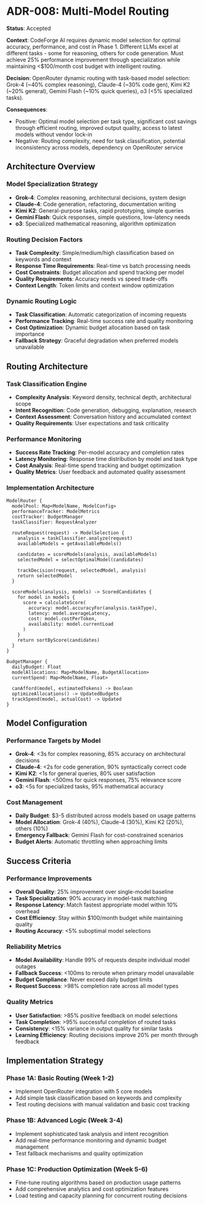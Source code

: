 # ADR-008: Multi-Model Routing

**Status**: Accepted

**Context**: CodeForge AI requires dynamic model selection for optimal accuracy, performance, and cost in Phase 1. Different LLMs excel at different tasks - some for reasoning, others for code generation. Must achieve 25% performance improvement through specialization while maintaining <$100/month cost budget with intelligent routing.

**Decision**: OpenRouter dynamic routing with task-based model selection: Grok-4 (~40% complex reasoning), Claude-4 (~30% code gen), Kimi K2 (~20% general), Gemini Flash (~10% quick queries), o3 (<5% specialized tasks).

**Consequences**:

- Positive: Optimal model selection per task type, significant cost savings through efficient routing, improved output quality, access to latest models without vendor lock-in
- Negative: Routing complexity, need for task classification, potential inconsistency across models, dependency on OpenRouter service

## Architecture Overview

### Model Specialization Strategy

- **Grok-4**: Complex reasoning, architectural decisions, system design
- **Claude-4**: Code generation, refactoring, documentation writing
- **Kimi K2**: General-purpose tasks, rapid prototyping, simple queries
- **Gemini Flash**: Quick responses, simple questions, low-latency needs
- **o3**: Specialized mathematical reasoning, algorithm optimization

### Routing Decision Factors

- **Task Complexity**: Simple/medium/high classification based on keywords and context
- **Response Time Requirements**: Real-time vs batch processing needs
- **Cost Constraints**: Budget allocation and spend tracking per model
- **Quality Requirements**: Accuracy needs vs speed trade-offs
- **Context Length**: Token limits and context window optimization

### Dynamic Routing Logic

- **Task Classification**: Automatic categorization of incoming requests
- **Performance Tracking**: Real-time success rate and quality monitoring
- **Cost Optimization**: Dynamic budget allocation based on task importance
- **Fallback Strategy**: Graceful degradation when preferred models unavailable

## Routing Architecture

### Task Classification Engine

- **Complexity Analysis**: Keyword density, technical depth, architectural scope
- **Intent Recognition**: Code generation, debugging, explanation, research
- **Context Assessment**: Conversation history and accumulated context
- **Quality Requirements**: User expectations and task criticality

### Performance Monitoring

- **Success Rate Tracking**: Per-model accuracy and completion rates
- **Latency Monitoring**: Response time distribution by model and task type
- **Cost Analysis**: Real-time spend tracking and budget optimization
- **Quality Metrics**: User feedback and automated quality assessment

### Implementation Architecture

```pseudocode
ModelRouter {
  modelPool: Map<ModelName, ModelConfig>
  performanceTracker: ModelMetrics
  costTracker: BudgetManager
  taskClassifier: RequestAnalyzer
  
  routeRequest(request) -> ModelSelection {
    analysis = taskClassifier.analyze(request)
    availableModels = getAvailableModels()
    
    candidates = scoreModels(analysis, availableModels)
    selectedModel = selectOptimalModel(candidates)
    
    trackDecision(request, selectedModel, analysis)
    return selectedModel
  }
  
  scoreModels(analysis, models) -> ScoredCandidates {
    for model in models {
      score = calculateScore(
        accuracy: model.accuracyFor(analysis.taskType),
        latency: model.averageLatency,
        cost: model.costPerToken,
        availability: model.currentLoad
      )
    }
    return sortByScore(candidates)
  }
}

BudgetManager {
  dailyBudget: Float
  modelAllocations: Map<ModelName, BudgetAllocation>
  currentSpend: Map<ModelName, Float>
  
  canAfford(model, estimatedTokens) -> Boolean
  optimizeAllocations() -> UpdatedBudgets
  trackSpend(model, actualCost) -> Updated
}
```

## Model Configuration

### Performance Targets by Model

- **Grok-4**: <3s for complex reasoning, 85% accuracy on architectural decisions
- **Claude-4**: <2s for code generation, 90% syntactically correct code
- **Kimi K2**: <1s for general queries, 80% user satisfaction
- **Gemini Flash**: <500ms for quick responses, 75% relevance score
- **o3**: <5s for specialized tasks, 95% mathematical accuracy

### Cost Management

- **Daily Budget**: $3-5 distributed across models based on usage patterns
- **Model Allocation**: Grok-4 (40%), Claude-4 (30%), Kimi K2 (20%), others (10%)
- **Emergency Fallback**: Gemini Flash for cost-constrained scenarios
- **Budget Alerts**: Automatic throttling when approaching limits

## Success Criteria

### Performance Improvements

- **Overall Quality**: 25% improvement over single-model baseline
- **Task Specialization**: 90% accuracy in model-task matching
- **Response Latency**: Match fastest appropriate model within 10% overhead
- **Cost Efficiency**: Stay within $100/month budget while maintaining quality
- **Routing Accuracy**: <5% suboptimal model selections

### Reliability Metrics

- **Model Availability**: Handle 99% of requests despite individual model outages
- **Fallback Success**: <100ms to reroute when primary model unavailable
- **Budget Compliance**: Never exceed daily budget limits
- **Request Success**: >98% completion rate across all model types

### Quality Metrics

- **User Satisfaction**: >85% positive feedback on model selections
- **Task Completion**: >95% successful completion of routed tasks
- **Consistency**: <15% variance in output quality for similar tasks
- **Learning Efficiency**: Routing decisions improve 20% per month through feedback

## Implementation Strategy

### Phase 1A: Basic Routing (Week 1-2)

- Implement OpenRouter integration with 5 core models
- Add simple task classification based on keywords and complexity
- Test routing decisions with manual validation and basic cost tracking

### Phase 1B: Advanced Logic (Week 3-4)

- Implement sophisticated task analysis and intent recognition
- Add real-time performance monitoring and dynamic budget management
- Test fallback mechanisms and quality optimization

### Phase 1C: Production Optimization (Week 5-6)

- Fine-tune routing algorithms based on production usage patterns
- Add comprehensive analytics and cost optimization features
- Load testing and capacity planning for concurrent routing decisions
